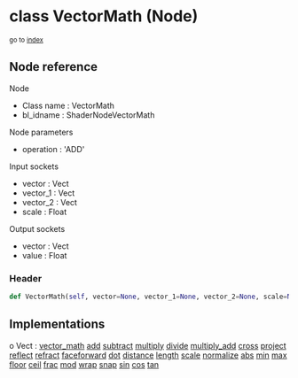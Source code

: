 # class VectorMath (Node)

<sub>go to [index](/docs/index.md)</sub>

## Node reference

Node
 - Class name : VectorMath
 - bl_idname : ShaderNodeVectorMath

Node parameters
 - operation : 'ADD'

Input sockets
 - vector : Vect
 - vector_1 : Vect
 - vector_2 : Vect
 - scale : Float

Output sockets
 - vector : Vect
 - value : Float

### Header

``` python
def VectorMath(self, vector=None, vector_1=None, vector_2=None, scale=None, operation='ADD', node_label=None, node_color=None):
```

## Implementations

o Vect : [vector_math](/docs/classes/vector_math.md) [add](/docs/classes/add.md) [subtract](/docs/classes/subtract.md) [multiply](/docs/classes/multiply.md) [divide](/docs/classes/divide.md) [multiply_add](/docs/classes/multiply_add.md) [cross](/docs/classes/cross.md) [project](/docs/classes/project.md) [reflect](/docs/classes/reflect.md) [refract](/docs/classes/refract.md) [faceforward](/docs/classes/faceforward.md) [dot](/docs/classes/dot.md) [distance](/docs/classes/distance.md) [length](/docs/classes/length.md) [scale](/docs/classes/scale.md) [normalize](/docs/classes/normalize.md) [abs](/docs/classes/abs.md) [min](/docs/classes/min.md) [max](/docs/classes/max.md) [floor](/docs/classes/floor.md) [ceil](/docs/classes/ceil.md) [frac](/docs/classes/frac.md) [mod](/docs/classes/mod.md) [wrap](/docs/classes/wrap.md) [snap](/docs/classes/snap.md) [sin](/docs/classes/sin.md) [cos](/docs/classes/cos.md) [tan](/docs/classes/tan.md) 

